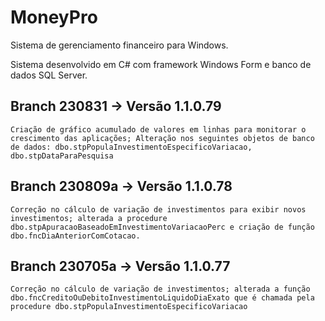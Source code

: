 # MoneyPro
Sistema de gerenciamento financeiro para Windows.

Sistema desenvolvido em C# com framework Windows Form e banco de dados SQL Server.

## Branch 230831 -> Versão 1.1.0.79
	Criação de gráfico acumulado de valores em linhas para monitorar o crescimento das aplicações; Alteração nos seguintes objetos de banco de dados: dbo.stpPopulaInvestimentoEspecificoVariacao, dbo.stpDataParaPesquisa

## Branch 230809a -> Versão 1.1.0.78
	Correção no cálculo de variação de investimentos para exibir novos investimentos; alterada a procedure dbo.stpApuracaoBaseadoEmInvestimentoVariacaoPerc e criação de função dbo.fncDiaAnteriorComCotacao.

## Branch 230705a -> Versão 1.1.0.77
	Correção no cálculo de variação de investimentos; alterada a função dbo.fncCreditoOuDebitoInvestimentoLiquidoDiaExato que é chamada pela procedure dbo.stpPopulaInvestimentoEspecificoVariacao
